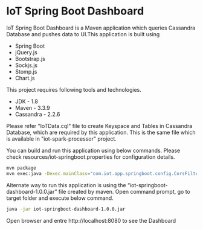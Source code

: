 # IoT Spring Boot Dashboard
IoT Spring Boot Dashboard is a Maven application which queries Cassandra Database and pushes data to UI.This application is built using 

- Spring Boot
- jQuery.js
- Bootstrap.js
- Sockjs.js
- Stomp.js
- Chart.js

This project requires following tools and technologies.

- JDK - 1.8
- Maven - 3.3.9
- Cassandra - 2.2.6

Please refer "IoTData.cql" file to create Keyspace and Tables in Cassandra Database, which are required by this application. This is the same file which is available in "iot-spark-processor" project.

You can build and run this application using below commands. Please check resources/iot-springboot.properties for configuration details.

```sh
mvn package
mvn exec:java -Dexec.mainClass="com.iot.app.springboot.config.CorsFilter.IoTDataDashboard"
```

Alternate way to run this application is using the “iot-springboot-dashboard-1.0.0.jar” file created by maven. Open command prompt, go to target folder and execute below command.

```sh
java -jar iot-springboot-dashboard-1.0.0.jar
```
Open browser and entre http://localhost:8080 to see the Dashboard
